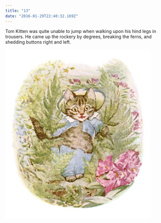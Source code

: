 ```yaml
---
title: "13"
date: "2016-01-29T22:40:32.169Z"
---
```


Tom Kitten was quite unable to jump when walking upon his hind legs in trousers. He came up the rockery by degrees, breaking the ferns, and shedding buttons right and left.

![Kittens playing](./tom28.jpg)